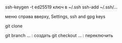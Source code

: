 ssh-keygen -t ed25519
ключ в ~/.ssh
ssh-add ~/.ssh/...

меню справа вверху, Settings, ssh and gpg keys

git clone 

git branch ...  : создать
git checkout ... : переключить
